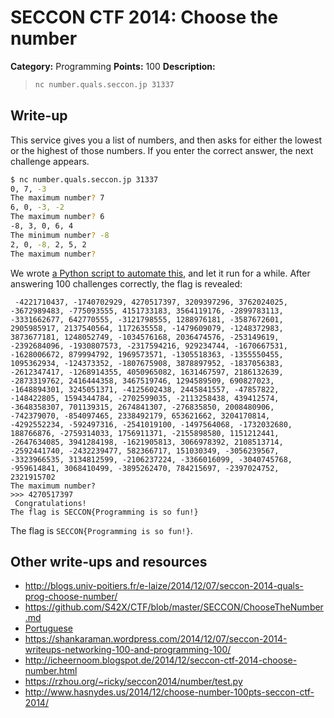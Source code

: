 # SECCON CTF 2014: Choose the number

**Category:** Programming
**Points:** 100
**Description:**

> ```bash
> nc number.quals.seccon.jp 31337
> ```

## Write-up

This service gives you a list of numbers, and then asks for either the lowest or the highest of those numbers. If you enter the correct answer, the next challenge appears.

```bash
$ nc number.quals.seccon.jp 31337
0, 7, -3
The maximum number? 7
6, 0, -3, -2
The maximum number? 6
-8, 3, 0, 6, 4
The minimum number? -8
2, 0, -8, 2, 5, 2
The maximum number?
```

We wrote [a Python script to automate this](solve.py), and let it run for a while. After answering 100 challenges correctly, the flag is revealed:

```
 -4221710437, -1740702929, 4270517397, 3209397296, 3762024025, -3672989483, -775093555, 4151733183, 3564119176, -2899783113, -3331662677, 642770555, -3121798555, 1288976181, -3587672601, 2905985917, 2137540564, 1172635558, -1479609079, -1248372983, 3873677181, 1248052749, -1034576168, 2036474576, -253149619, -2392684096, -1930807573, -2317594216, 929234744, -1670667531, -1628006672, 879994792, 1969573571, -1305518363, -1355550455, 1095362934, -124373352, -1807675908, 3878897952, -1837056383, -2612347417, -1268914355, 4050965082, 1631467597, 2186132639, -2873319762, 2416444358, 3467519746, 1294589509, 690827023, -1648894301, 3245051371, -4125602438, 2445841557, -47857822, -148422805, 1594344784, -2702599035, -2113258438, 439412574, -3648358307, 701139315, 2674841307, -276835850, 2008480906, -742379070, -854097465, 2338492179, 653621662, 3204170814, -4292552234, -592497316, -2541019100, -1497564068, -1732032680, 188766876, -2759314033, 1756911371, -2155898580, 1151212441, -2647634085, 3941284198, -1621905813, 3066978392, 2108513714, -2592441740, -2432239477, 582366717, 151030349, -3056239567, -3323966535, 3134812599, -2106237224, -3366016099, -3040745768, -959614841, 3068410499, -3895262470, 784215697, -2397024752, 2321915702
The maximum number?
>>> 4270517397
 Congratulations!
The flag is SECCON{Programming is so fun!}
```

The flag is `SECCON{Programming is so fun!}`.

## Other write-ups and resources

* <http://blogs.univ-poitiers.fr/e-laize/2014/12/07/seccon-2014-quals-prog-choose-number/>
* <https://github.com/S42X/CTF/blob/master/SECCON/ChooseTheNumber.md>
* [Portuguese](https://ctf-br.org/wiki/seccon/seccon2014/p100-choose-the-number/)
* <https://shankaraman.wordpress.com/2014/12/07/seccon-2014-writeups-networking-100-and-programming-100/>
* <http://icheernoom.blogspot.de/2014/12/seccon-ctf-2014-choose-number.html>
* <https://rzhou.org/~ricky/seccon2014/number/test.py>
* <http://www.hasnydes.us/2014/12/choose-number-100pts-seccon-ctf-2014/>
